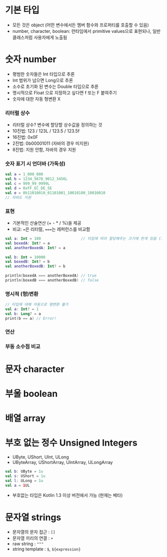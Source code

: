 # 기본 타입
- 모든 것은 object (어떤 변수에서든 멤버 함수와 프로퍼티를 호출할 수 있음)
- number, character, boolean: 런타임에서 primitive values으로 표현되나, 일반 클래스처럼 사용자에게 노출됨

# 숫자 number
- 평범한 숫자들은 Int 타입으로 추론
- Int 범위가 넘으면 Long으로 추론
- 소수로 초기화 된 변수는 Double 타입으로 추론
- 명시적으로 Float 으로 지정하고 싶다면 f 또는 F 붙여주기
- 숫자에 대한 자동 형변환 X

### 리터럴 상수
- 리터럴 상수? 변수에 할당할 상수값을 정의하는 것
- 10진법: 123 / 123L / 123.5 / 123.5f
- 16진법: 0x0F
- 2진법: 0b00001011 (자바의 경우 미지원)
- 8진법: 지원 안함, 자바의 경우 지원

### 숫자 표기 시 언더바 (가독성)
```kotlin
val a = 1_000_000
val b = 1234_5678_9012_3456L
val c = 999_99_9999L
val d = 0xFF_EC_DE_5E
val e = 0b11010010_01101001_10010100_10010010
// 자바도 지원
```

### 표현
- 기본적인 산술연산 (+ - * / %)을 제공
- 비교: `=`은 리터럴, `===`는 레퍼런스를 비교함
```kotlin
val a: Int = 100                  // 타입에 따라 할당해주는 크기에 한계 있음 (128까지는 true로 인식)
val boxedA: Int? = a
val anotherBoxedA: Int? = a
    
val b: Int = 10000
val boxedB: Int? = b
val anotherBoxedB: Int? = b
    
println(boxedA === anotherBoxedA) // true
println(boxedB === anotherBoxedB) // false
```

### 명시적 (형)변환
```kotlin
// 타입에 대해 자동으로 형변환 불가
val a: Int? = 1 
val b: Long? = a 
print(b == a) // Error!
```

### 연산

### 부동 소수점 비교


# 문자 character


# 부울 boolean


# 배열 array


# 부호 없는 정수 Unsigned Integers
- UByte, UShort, UInt, ULong
- UByteArray, UShortArray, UIntArray, ULongArray
```kotlin
val b: UByte = 1u
val s: UShort = 1u
val l: ULong = 1u
val a = 1UL
```
- 부호없는 타입은 Kotlin 1.3 이상 버전에서 가능 (현재는 베타)


# 문자열 strings
- 문자열의 문자 접근 : `[]​`
- 문자열 끼리의 연결 : `+`
- raw string : `"""`
- string template : `$`, `${expression}`